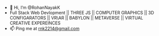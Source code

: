 - 👋 Hi, I’m @RohanNayakK
-  Full Stack Web Devlopment || THREE JS  || COMPUTER GRAPHICS || 3D CONFIGARATORS || VR\AR || BABYLON || METAVERSE || VIRTUAL CREATIVE EXPEREINCES  
- 📫 Ping me at rnk2214@gmail.com

<!---
RohanNayakK/RohanNayakK is a ✨ special ✨ repository because its `README.md` (this file) appears on your GitHub profile.
You can click the Preview link to take a look at your changes.
--->
